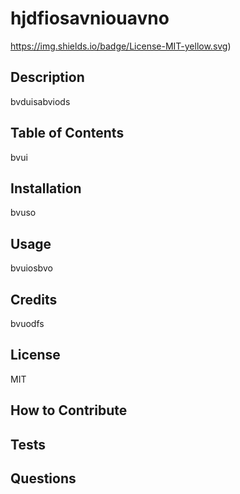 
  # hjdfiosavniouavno

  https://img.shields.io/badge/License-MIT-yellow.svg)

  ## Description
  bvduisabviods

  ## Table of Contents 
  bvui

  ## Installation
  bvuso

  ## Usage
  bvuiosbvo

  ## Credits
  bvuodfs

  ## License
  MIT

  ## How to Contribute
  ## Tests
  ## Questions
